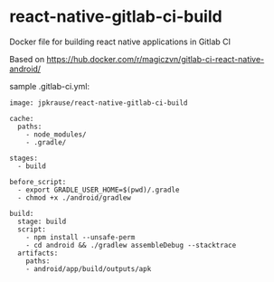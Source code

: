 # react-native-gitlab-ci-build
Docker file for building react native applications in Gitlab CI

Based on https://hub.docker.com/r/magiczvn/gitlab-ci-react-native-android/

sample .gitlab-ci.yml:

```
image: jpkrause/react-native-gitlab-ci-build

cache:
  paths:
    - node_modules/
    - .gradle/

stages:
  - build

before_script:
  - export GRADLE_USER_HOME=$(pwd)/.gradle
  - chmod +x ./android/gradlew

build:
  stage: build
  script:
    - npm install --unsafe-perm
    - cd android && ./gradlew assembleDebug --stacktrace
  artifacts:
    paths:
    - android/app/build/outputs/apk
```
